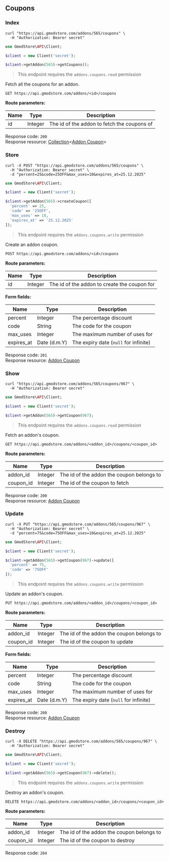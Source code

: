 ## Coupons

### Index

```shell
curl "https://api.gmodstore.com/addons/565/coupons" \
  -H "Authorization: Bearer secret"
```

```php
use GmodStore\API\Client;

$client = new Client('secret');

$client->getAddon(565)->getCoupons();
```

> This endpoint requires the `addons.coupons.read` permission

Fetch all the coupons for an addon.

`GET https://api.gmodstore.com/addons/<id>/coupons`

**Route parameters:**

Name | Type | Description
---- | ---- | -----------
id | Integer | The id of the addon to fetch the coupons of

Response code: `200`<br>
Response resource: [Collection](#resource-types-collection)<[Addon Coupon](#resource-types-addon-coupon)>


### Store

```shell
curl -X POST "https://api.gmodstore.com/addons/565/coupons" \
  -H "Authorization: Bearer secret" \
  -d "percent=25&code=25OFF&max_uses=10&expires_at=25.12.2025"
```

```php
use GmodStore\API\Client;

$client = new Client('secret');

$client->getAddon(565)->createCoupon([
  'percent' => 25,
  'code' => '25OFF',
  'max_uses' => 10,
  'expires_at' => '25.12.2025'
]);
```

> This endpoint requires the `addons.coupons.write` permission

Create an addon coupon.

`POST https://api.gmodstore.com/addons/<id>/coupons`

**Route parameters:**

Name | Type | Description
---- | ---- | -----------
id | Integer | The id of the addon to create the coupon for

**Form fields:**

Name | Type | Description
---- | ---- | -----------
percent    | Integer      | The percentage discount
code       | String       | The code for the coupon
max_uses   | Integer      | The maximum number of uses for
expires_at | Date (d.m.Y) | The expiry date (`null` for infinite)

Response code: `201`<br>
Response resource: [Addon Coupon](#resource-types-addon-coupon)


### Show

```shell
curl "https://api.gmodstore.com/addons/565/coupons/967" \
  -H "Authorization: Bearer secret"
```

```php
use GmodStore\API\Client;

$client = new Client('secret');

$client->getAddon(565)->getCoupon(967);
```

> This endpoint requires the `addons.coupons.read` permission

Fetch an addon's coupon.

`GET https://api.gmodstore.com/addons/<addon_id>/coupons/<coupon_id>`

**Route parameters:**

Name | Type | Description
---- | ---- | -----------
addon_id  | Integer | The id of the addon the coupon belongs to
coupon_id | Integer | The id of the coupon to fetch

Response code: `200`<br>
Response resource: [Addon Coupon](#resource-types-addon-coupon)


### Update

```shell
curl -X PUT "https://api.gmodstore.com/addons/565/coupons/967" \
  -H "Authorization: Bearer secret" \
  -d "percent=75&code=75OFF&max_uses=10&expires_at=25.12.2025"
```

```php
use GmodStore\API\Client;

$client = new Client('secret');

$client->getAddon(565)->getCoupon(967)->update([
  'percent' => 75,
  'code' => '75OFF'
]);
```

> This endpoint requires the `addons.coupons.write` permission

Update an addon's coupon.

`PUT https://api.gmodstore.com/addons/<addon_id>/coupons/<coupon_id>`

**Route parameters:**

Name | Type | Description
---- | ---- | -----------
addon_id  | Integer | The id of the addon the coupon belongs to
coupon_id | Integer | The id of the coupon to update

**Form fields:**

Name | Type | Description
---- | ---- | -----------
percent    | Integer      | The percentage discount
code       | String       | The code for the coupon
max_uses   | Integer      | The maximum number of uses for
expires_at | Date (d.m.Y) | The expiry date (`null` for infinite)

Response code: `200`<br>
Response resource: [Addon Coupon](#resource-types-addon-coupon)


### Destroy

```shell
curl -X DELETE "https://api.gmodstore.com/addons/565/coupons/967" \
  -H "Authorization: Bearer secret"
```

```php
use GmodStore\API\Client;

$client = new Client('secret');

$client->getAddon(565)->getCoupon(967)->delete();
```

> This endpoint requires the `addons.coupons.write` permission

Destroy an addon's coupon.

`DELETE https://api.gmodstore.com/addons/<addon_id>/coupons/<coupon_id>`

**Route parameters:**

Name | Type | Description
---- | ---- | -----------
addon_id  | Integer | The id of the addon the coupon belongs to
coupon_id | Integer | The id of the coupon to destroy

Response code: `204`
